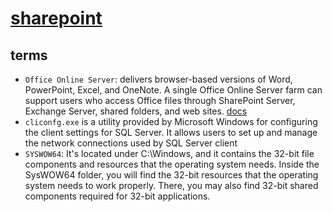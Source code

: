 # [sharepoint](https://learn.microsoft.com/en-us/sharepoint/sharepoint-server)
## terms
- `Office Online Server`: delivers browser-based versions of Word, PowerPoint, Excel, and OneNote. A single Office Online Server farm can support users who access Office files through SharePoint Server, Exchange Server, shared folders, and web sites. [docs](https://learn.microsoft.com/en-us/officeonlineserver/office-online-server-overview)
- `cliconfg.exe` is a utility provided by Microsoft Windows for configuring the client settings for SQL Server. It allows users to set up and manage the network connections used by SQL Server client
- `SYSWOW64`: It's located under C:\Windows, and it contains the 32-bit file components and resources that the operating system needs. Inside the SysWOW64 folder, you will find the 32-bit resources that the operating system needs to work properly. There, you may also find 32-bit shared components required for 32-bit applications.

